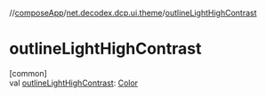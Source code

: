 //[composeApp](../../index.md)/[net.decodex.dcp.ui.theme](index.md)/[outlineLightHighContrast](outline-light-high-contrast.md)

# outlineLightHighContrast

[common]\
val [outlineLightHighContrast](outline-light-high-contrast.md): [Color](https://developer.android.com/reference/kotlin/androidx/compose/ui/graphics/Color.html)
